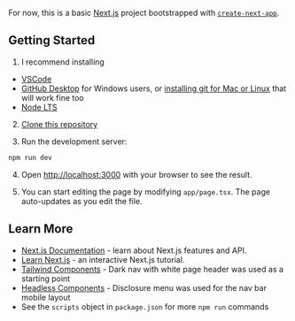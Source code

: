 For now, this is a basic [Next.js](https://nextjs.org/) project bootstrapped with [`create-next-app`](https://github.com/vercel/next.js/tree/canary/packages/create-next-app).

## Getting Started

1. I recommend installing

- [VSCode](https://code.visualstudio.com/Download)
- [GitHub Desktop](https://desktop.github.com/) for Windows users, or [installing git for Mac or Linux](https://github.com/git-guides/install-git) that will work fine too
- [Node LTS](https://desktop.github.com/)

2. [Clone this repository](https://github.com/git-guides)

3. Run the development server:

```bash
npm run dev
```

4. Open [http://localhost:3000](http://localhost:3000) with your browser to see the result.

5. You can start editing the page by modifying `app/page.tsx`. The page auto-updates as you edit the file.

## Learn More

- [Next.js Documentation](https://nextjs.org/docs) - learn about Next.js features and API.
- [Learn Next.js](https://nextjs.org/learn) - an interactive Next.js tutorial.
- [Tailwind Components](https://tailwindui.com/components/application-ui/application-shells/stacked) - Dark nav with white page header was used as a starting point
- [Headless Components](https://headlessui.com/react/disclosure) - Disclosure menu was used for the nav bar mobile layout
- See the `scripts` object in `package.json` for more `npm run` commands
